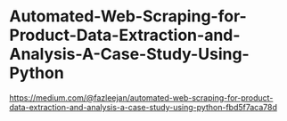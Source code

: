 # Automated-Web-Scraping-for-Product-Data-Extraction-and-Analysis-A-Case-Study-Using-Python


https://medium.com/@fazleejan/automated-web-scraping-for-product-data-extraction-and-analysis-a-case-study-using-python-fbd5f7aca78d
